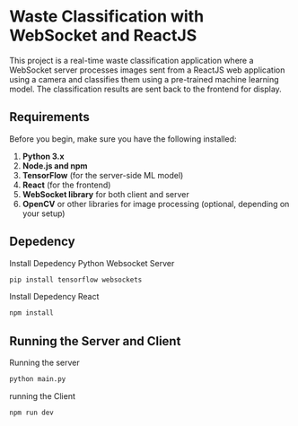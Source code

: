 
# Waste Classification with WebSocket and ReactJS

This project is a real-time waste classification application where a WebSocket server processes images sent from a ReactJS web application using a camera and classifies them using a pre-trained machine learning model. The classification results are sent back to the frontend for display.


## Requirements
Before you begin, make sure you have the following installed:

1. **Python 3.x**
2. **Node.js and npm**
3. **TensorFlow** (for the server-side ML model)
4. **React** (for the frontend)
5. **WebSocket library** for both client and server
6. **OpenCV** or other libraries for image processing (optional, depending on your setup)
## Depedency

Install Depedency Python Websocket Server

```bash
pip install tensorflow websockets
```

Install Depedency React
```bash
npm install
```
## Running the Server and Client
Running the server
```bash
python main.py
```

running the Client
```bash
npm run dev
```
